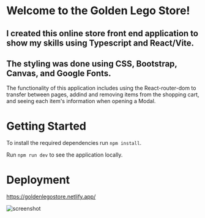 # Welcome to the Golden Lego Store!

## I created this online store front end application to show my skills using Typescript and React/Vite.

## The styling was done using CSS, Bootstrap, Canvas, and Google Fonts.

The functionality of this application includes using the React-router-dom to transfer between pages,
addind and removing items from the shopping cart, and seeing each item's information when opening a Modal.


# Getting Started

To install the required dependencies run `npm install`.

Run `npm run dev` to see the application locally.

# Deployment

https://goldenlegostore.netlify.app/

![screenshot](https://i.ibb.co/m9NRbkg/GLS.png)


